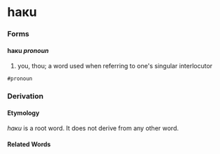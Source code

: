 haкu
====

### Forms

#### **haкu** _pronoun_

1. you, thou; a word used when referring to one's singular interlocutor

`#pronoun`

### Derivation

#### Etymology

_haкu_ is a root word. It does not derive from any other word.

#### Related Words
